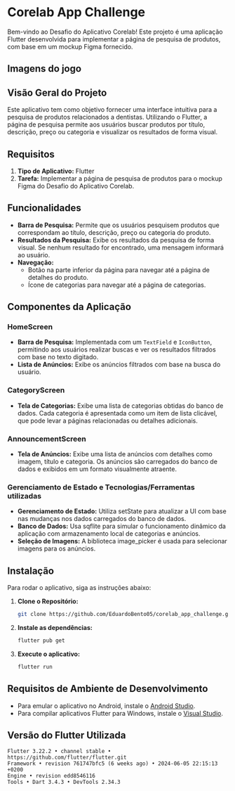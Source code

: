 # Corelab App Challenge

Bem-vindo ao Desafio do Aplicativo Corelab! Este projeto é uma aplicação Flutter desenvolvida para implementar a página de pesquisa de produtos, com base em um mockup Figma fornecido.

## Imagens do jogo

## Visão Geral do Projeto

Este aplicativo tem como objetivo fornecer uma interface intuitiva para a pesquisa de produtos relacionados a dentistas. Utilizando o Flutter, a página de pesquisa permite aos usuários buscar produtos por título, descrição, preço ou categoria e visualizar os resultados de forma visual.

## Requisitos

1. **Tipo de Aplicativo:** Flutter
2. **Tarefa:** Implementar a página de pesquisa de produtos para o mockup Figma do Desafio do Aplicativo Corelab.

## Funcionalidades

- **Barra de Pesquisa:** Permite que os usuários pesquisem produtos que correspondam ao título, descrição, preço ou categoria do produto.
- **Resultados da Pesquisa:** Exibe os resultados da pesquisa de forma visual. Se nenhum resultado for encontrado, uma mensagem informará ao usuário.
- **Navegação:**
  - Botão na parte inferior da página para navegar até a página de detalhes do produto.
  - Ícone de categorias para navegar até a página de categorias.

## Componentes da Aplicação

### HomeScreen

- **Barra de Pesquisa:** Implementada com um `TextField` e `IconButton`, permitindo aos usuários realizar buscas e ver os resultados filtrados com base no texto digitado.
- **Lista de Anúncios:** Exibe os anúncios filtrados com base na busca do usuário.

### CategoryScreen

- **Tela de Categorias:** Exibe uma lista de categorias obtidas do banco de dados. Cada categoria é apresentada como um item de lista clicável, que pode levar a páginas relacionadas ou detalhes adicionais.

### AnnouncementScreen

- **Tela de Anúncios:** Exibe uma lista de anúncios com detalhes como imagem, título e categoria. Os anúncios são carregados do banco de dados e exibidos em um formato visualmente atraente.

### Gerenciamento de Estado e Tecnologias/Ferramentas utilizadas
- **Gerenciamento de Estado:** Utiliza setState para atualizar a UI com base nas mudanças nos dados carregados do banco de dados.
- **Banco de Dados:** Usa sqflite para simular o funcionamento dinâmico da aplicação com armazenamento local de categorias e anúncios.
- **Seleção de Imagens:** A biblioteca image_picker é usada para selecionar imagens para os anúncios.

## Instalação

Para rodar o aplicativo, siga as instruções abaixo:

1. **Clone o Repositório:**
   ```bash
   git clone https://github.com/EduardoBento05/corelab_app_challenge.git

2. **Instale as dependências:**
    ```sh
    flutter pub get
    ```
3. **Execute o aplicativo:**
    ```sh
    flutter run

## Requisitos de Ambiente de Desenvolvimento

- Para emular o aplicativo no Android, instale o [Android Studio](https://developer.android.com/studio).
- Para compilar aplicativos Flutter para Windows, instale o [Visual Studio](https://visualstudio.microsoft.com/).

## Versão do Flutter Utilizada

```plaintext
Flutter 3.22.2 • channel stable • https://github.com/flutter/flutter.git
Framework • revision 761747bfc5 (6 weeks ago) • 2024-06-05 22:15:13 +0200
Engine • revision edd8546116
Tools • Dart 3.4.3 • DevTools 2.34.3